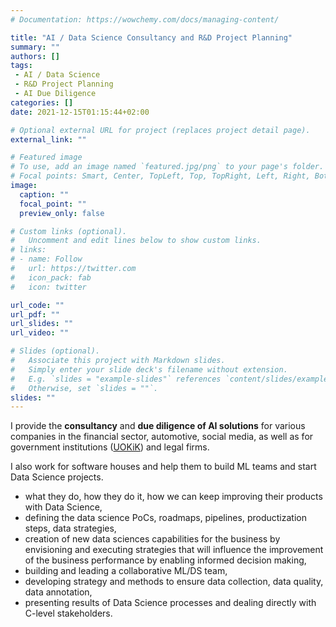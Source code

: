 ```yaml
---
# Documentation: https://wowchemy.com/docs/managing-content/

title: "AI / Data Science Consultancy and R&D Project Planning"
summary: ""
authors: []
tags:
 - AI / Data Science
 - R&D Project Planning
 - AI Due Diligence 
categories: []
date: 2021-12-15T01:15:44+02:00

# Optional external URL for project (replaces project detail page).
external_link: ""

# Featured image
# To use, add an image named `featured.jpg/png` to your page's folder.
# Focal points: Smart, Center, TopLeft, Top, TopRight, Left, Right, BottomLeft, Bottom, BottomRight.
image:
  caption: ""
  focal_point: ""
  preview_only: false

# Custom links (optional).
#   Uncomment and edit lines below to show custom links.
# links:
# - name: Follow
#   url: https://twitter.com
#   icon_pack: fab
#   icon: twitter

url_code: ""
url_pdf: ""
url_slides: ""
url_video: ""

# Slides (optional).
#   Associate this project with Markdown slides.
#   Simply enter your slide deck's filename without extension.
#   E.g. `slides = "example-slides"` references `content/slides/example-slides.md`.
#   Otherwise, set `slides = ""`.
slides: ""
---
```


I provide the **consultancy** and **due diligence of AI solutions** for various companies in the financial sector, automotive, social media, as well as for government institutions ([UOKiK](https://www.uokik.gov.pl/)) and legal firms. 

I also work for software houses and help them to build ML teams and start Data Science projects.
 - what they do, how they do it, how we can keep improving their products with Data Science,
 - defining the data science PoCs, roadmaps, pipelines, productization steps, data strategies,
 - creation of new data sciences capabilities for the business by envisioning and executing strategies that will influence the improvement of the business performance by enabling informed decision making,
 - building and leading a collaborative ML/DS team,
 - developing strategy and methods to ensure data collection, data quality, data annotation,
 - presenting results of Data Science processes and dealing directly with C-level stakeholders.
